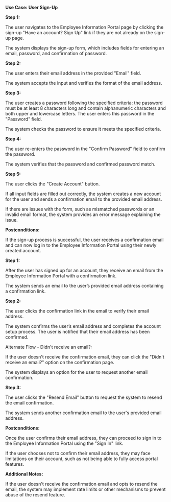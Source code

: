 ﻿**Use Case: User Sign-Up**

**Step 1:**

The user navigates to the Employee Information Portal page by clicking the sign-up "Have an account? Sign Up" link if they are not already on the sign-up page.

The system displays the sign-up form, which includes fields for entering an email, password, and confirmation of password.

**Step 2:**

The user enters their email address in the provided "Email" field.

The system accepts the input and verifies the format of the email address.

**Step 3:**

The user creates a password following the specified criteria: the password must be at least 8 characters long and contain alphanumeric characters and both upper and lowercase letters. The user enters this password in the "Password" field.

The system checks the password to ensure it meets the specified criteria.

**Step 4:**

The user re-enters the password in the "Confirm Password" field to confirm the password.

The system verifies that the password and confirmed password match.

**Step 5:**

The user clicks the "Create Account" button.

If all input fields are filled out correctly, the system creates a new account for the user and sends a confirmation email to the provided email address.

If there are issues with the form, such as mismatched passwords or an invalid email format, the system provides an error message explaining the issue.

**Postconditions:**

If the sign-up process is successful, the user receives a confirmation email and can now log in to the Employee Information Portal using their newly created account.

**Step 1:**

After the user has signed up for an account, they receive an email from the Employee Information Portal with a confirmation link.

The system sends an email to the user’s provided email address containing a confirmation link.

**Step 2:**

The user clicks the confirmation link in the email to verify their email address.

The system confirms the user’s email address and completes the account setup process. The user is notified that their email address has been confirmed.

Alternate Flow - Didn't receive an email?:

If the user doesn't receive the confirmation email, they can click the "Didn't receive an email?" option on the confirmation page.

The system displays an option for the user to request another email confirmation.

**Step 3:**

The user clicks the "Resend Email" button to request the system to resend the email confirmation.

The system sends another confirmation email to the user's provided email address.

**Postconditions:**

Once the user confirms their email address, they can proceed to sign in to the Employee Information Portal using the "Sign In" link.

If the user chooses not to confirm their email address, they may face limitations on their account, such as not being able to fully access portal features.

**Additional Notes:**

If the user doesn't receive the confirmation email and opts to resend the email, the system may implement rate limits or other mechanisms to prevent abuse of the resend feature.


